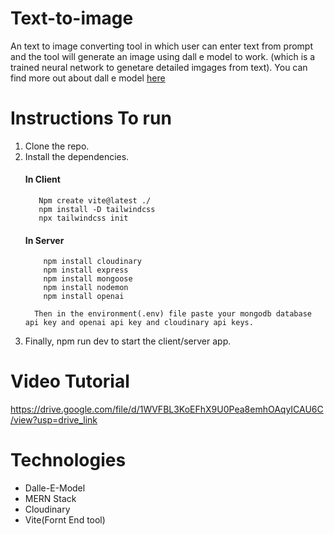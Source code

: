 # Text-to-image
An text to image converting tool in which user can enter text from prompt and the tool will generate an image using dall e model to work. (which is a trained neural network to genetare detailed imgages from text). You can find more out about dall e model [here](https://openai.com/research/dall-e)
# Instructions To run 
  1. Clone the repo.
  2. Install the dependencies.
       ####  In Client 
       ```
          Npm create vite@latest ./ 
          npm install -D tailwindcss
          npx tailwindcss init
       ```  
       #### In Server 
       ```
           npm install cloudinary
           npm install express
           npm install mongoose
           npm install nodemon
           npm install openai
       ```
           Then in the environment(.env) file paste your mongodb database api key and openai api key and cloudinary api keys.
       
3. Finally, npm run dev to start the client/server app.
        
# Video Tutorial
https://drive.google.com/file/d/1WVFBL3KoEFhX9U0Pea8emhOAqyICAU6C/view?usp=drive_link

# Technologies
 - Dalle-E-Model
 - MERN Stack
 - Cloudinary
 - Vite(Fornt End tool)
